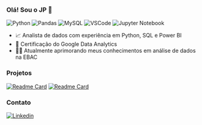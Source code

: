 ### Olá! Sou o JP 👋
![Python](https://img.shields.io/badge/Python-FFD43B?style=for-the-badge&logo=python&logoColor=blu)
![Pandas](https://img.shields.io/badge/Pandas-2C2D72?style=for-the-badge&logo=pandas&logoColor=white)
![MySQL](https://img.shields.io/badge/MySQL-005C84?style=for-the-badge&logo=mysql&logoColor=white)
![VSCode](https://img.shields.io/badge/VSCode-0078D4?style=for-the-badge&logo=visual%20studio%20code&logoColor=white)
![Jupyter Notebook](https://img.shields.io/badge/Jupyter-F37626.svg?&style=for-the-badge&logo=Jupyter&logoColor=white)
- 📈 Analista de dados com experiência em Python, SQL e Power BI
- 📝 Certificação do Google Data Analytics
- 👨‍🔬 Atualmente aprimorando meus conhecimentos em análise de dados na EBAC

### Projetos
[![Readme Card](https://github-readme-stats.vercel.app/api/pin/?username=jpfreire0&repo=dados-logistica)](https://github.com/jpfreire0/dados-logistica)
[![Readme Card](https://github-readme-stats.vercel.app/api/pin/?username=jpfreire0&repo=dados-logistica)](https://github.com/jpfreire0/dados-logistica)

### Contato
[![Linkedin](https://img.shields.io/badge/LinkedIn-0077B5?style=for-the-badge&logo=linkedin&logoColor=white)](https://www.linkedin.com/in/jpfreire/)

<!--
**jpfreire0/jpfreire0** is a ✨ _special_ ✨ repository because its `README.md` (this file) appears on your GitHub profile.

Here are some ideas to get you started:

- 🔭 I’m currently working on ...
- 🌱 I’m currently learning ...
- 👯 I’m looking to collaborate on ...
- 🤔 I’m looking for help with ...
- 💬 Ask me about ...
- 📫 How to reach me: ...
- 😄 Pronouns: ...
- ⚡ Fun fact: ...
-->
